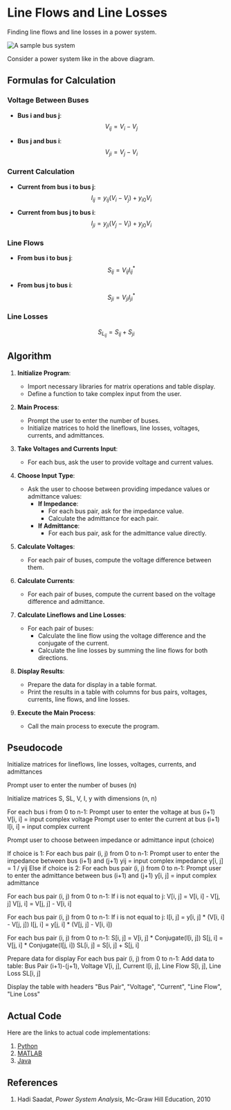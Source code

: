 # Line Flows and Line Losses

Finding line flows and line losses in a power system.

![A sample bus system](https://github.com/user-attachments/assets/5e8a3816-cd88-49b9-abd2-7cedb479baed)

Consider a power system like in the above diagram.

## Formulas for Calculation

### Voltage Between Buses

- **Bus i and bus j**:
  $$
  V_{ij} = V_{i} - V_{j}
  $$

- **Bus j and bus i**:
  $$
  V_{ji} = V_{j} - V_{i}
  $$

### Current Calculation

- **Current from bus i to bus j**:
  $$
  I_{ij} = y_{ij}(V_i - V_j) + y_{i0} V_i
  $$

- **Current from bus j to bus i**:
  $$
  I_{ji} = y_{ji}(V_j - V_i) + y_{j0} V_i
  $$

### Line Flows

- **From bus i to bus j**:
  $$
  S_{ij} = V_{ij}I_{ij}^{*}
  $$

- **From bus j to bus i**:
  $$
  S_{ji} = V_{ji}I_{ji}^{*}
  $$

### Line Losses

  $$
  S_{L_{ij}} = S_{ij} + S_{ji}
  $$

## Algorithm

1. **Initialize Program**:
    - Import necessary libraries for matrix operations and table display.
    - Define a function to take complex input from the user.

2. **Main Process**:
    - Prompt the user to enter the number of buses.
    - Initialize matrices to hold the lineflows, line losses, voltages, currents, and admittances.

3. **Take Voltages and Currents Input**:
    - For each bus, ask the user to provide voltage and current values.

4. **Choose Input Type**:
    - Ask the user to choose between providing impedance values or admittance values:
        - **If Impedance**:
            - For each bus pair, ask for the impedance value.
            - Calculate the admittance for each pair.
        - **If Admittance**:
            - For each bus pair, ask for the admittance value directly.

5. **Calculate Voltages**:
    - For each pair of buses, compute the voltage difference between them.

6. **Calculate Currents**:
    - For each pair of buses, compute the current based on the voltage difference and admittance.

7. **Calculate Lineflows and Line Losses**:
    - For each pair of buses:
        - Calculate the line flow using the voltage difference and the conjugate of the current.
        - Calculate the line losses by summing the line flows for both directions.

8. **Display Results**:
    - Prepare the data for display in a table format.
    - Print the results in a table with columns for bus pairs, voltages, currents, line flows, and line losses.

9. **Execute the Main Process**:
    - Call the main process to execute the program.

## Pseudocode

Initialize matrices for lineflows, line losses, voltages, currents, and admittances

  Prompt user to enter the number of buses (n)
  
  Initialize matrices S, SL, V, I, y with dimensions (n, n)
  
  For each bus i from 0 to n-1:
      Prompt user to enter the voltage at bus (i+1)
      V[i, i] = input complex voltage
      Prompt user to enter the current at bus (i+1)
      I[i, i] = input complex current
  
  Prompt user to choose between impedance or admittance input (choice)
  
  If choice is 1:
      For each bus pair (i, j) from 0 to n-1:
          Prompt user to enter the impedance between bus (i+1) and (j+1)
          yij = input complex impedance
          y[i, j] = 1 / yij
  Else if choice is 2:
      For each bus pair (i, j) from 0 to n-1:
          Prompt user to enter the admittance between bus (i+1) and (j+1)
          y[i, j] = input complex admittance
  
  For each bus pair (i, j) from 0 to n-1:
      If i is not equal to j:
          V[i, j] = V[i, i] - V[j, j]
          V[j, i] = V[j, j] - V[i, i]
  
  For each bus pair (i, j) from 0 to n-1:
      If i is not equal to j:
          I[i, j] = y[i, j] * (V[i, i] - V[j, j])
          I[j, i] = y[j, i] * (V[j, j] - V[i, i])
  
  For each bus pair (i, j) from 0 to n-1:
      S[i, j] = V[i, j] * Conjugate(I[i, j])
      S[j, i] = V[j, i] * Conjugate(I[j, i])
      SL[i, j] = S[i, j] + S[j, i]
  
  Prepare data for display
  For each bus pair (i, j) from 0 to n-1:
      Add data to table: Bus Pair (i+1)-(j+1), Voltage V[i, j], Current I[i, j], Line Flow S[i, j], Line Loss SL[i, j]
  
  Display the table with headers "Bus Pair", "Voltage", "Current", "Line Flow", "Line Loss"

## Actual Code

Here are the links to actual code implementations:

1. [Python](./Line%20Flows%20and%20Losses/python/lineflow_loss.py)
2. [MATLAB](./Line%20Flows%20and%20Losses/MATLAB/lineflow_loss.m)
3. [Java](./Line%20Flows%20and%20Losses/java/lineflow_loss.java)

## References

1. Hadi Saadat, *Power System Analysis*, Mc-Graw Hill Education, 2010
